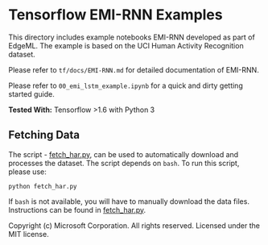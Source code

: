 # Tensorflow EMI-RNN Examples

This directory includes example notebooks EMI-RNN developed as part of EdgeML.
The example is based on the UCI Human Activity Recognition dataset.

Please refer to `tf/docs/EMI-RNN.md` for detailed documentation of EMI-RNN.

Please refer to `00_emi_lstm_example.ipynb` for a quick and dirty getting
started guide.

**Tested With:** Tensorflow >1.6 with Python 3

## Fetching Data

The script - [fetch_har.py](fetch_har.py), can be used to  automatically
download and processes the dataset. The script depends on `bash`.
 To run this script, please use:

    python fetch_har.py

If `bash` is not available, you will have to manually download the data files. 
Instructions can be found in [fetch_har.py](fetch_har.py).

Copyright (c) Microsoft Corporation. All rights reserved. 
Licensed under the MIT license.

